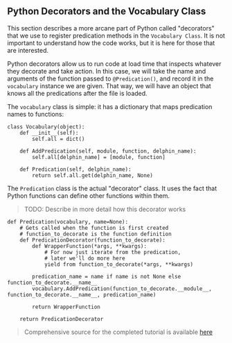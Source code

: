 ## Python Decorators and the Vocabulary Class
This section describes a more arcane part of Python called "decorators" that we use to register predication methods in the `Vocabulary Class`. It is not important to understand how the code works, but it is here for those that are interested.

Python decorators allow us to run code at load time that inspects whatever they decorate and take action. In this case, we will take the name and arguments of the function passed to `@Predication()`, and record it in the `vocabulary` instance we are given. That way, we will have an object that knows all the predications after the file is loaded.

The `vocabulary` class is simple: it has a dictionary that maps predication names to functions:
~~~
class Vocabulary(object):
    def __init__(self):
        self.all = dict()

    def AddPredication(self, module, function, delphin_name):
        self.all[delphin_name] = [module, function]

    def Predication(self, delphin_name):
        return self.all.get(delphin_name, None)
~~~

The `Predication` class is the actual "decorator" class. It uses the fact that Python functions can define other functions within them.
> TODO: Describe in more detail how this decorator works
~~~
def Predication(vocabulary, name=None):
    # Gets called when the function is first created
    # function_to_decorate is the function definition
    def PredicationDecorator(function_to_decorate):
        def WrapperFunction(*args, **kwargs):
            # For now just iterate from the predication,
            # later we'll do more here
            yield from function_to_decorate(*args, **kwargs)

        predication_name = name if name is not None else function_to_decorate.__name__
        vocabulary.AddPredication(function_to_decorate.__module__, function_to_decorate.__name__, predication_name)

        return WrapperFunction

    return PredicationDecorator
~~~

> Comprehensive source for the completed tutorial is available [here](https://github.com/EricZinda/Perplexity/tree/main/samples/hello_world)
